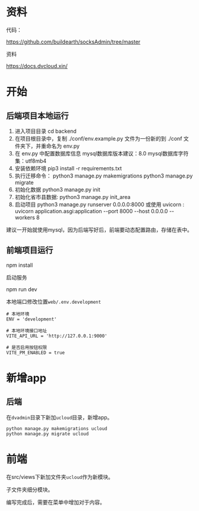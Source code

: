 # 资料

代码：

https://github.com/buildearth/socksAdmin/tree/master

资料

https://docs.dvcloud.xin/

# 开始

## 后端项目本地运行

1. 进入项目目录 cd backend
2. 在项目根目录中，复制 ./conf/env.example.py 文件为一份新的到 ./conf 文件夹下，并重命名为 env.py
3. 在 env.py 中配置数据库信息
	mysql数据库版本建议：8.0
	mysql数据库字符集：utf8mb4
4. 安装依赖环境
	pip3 install -r requirements.txt
5. 执行迁移命令：
	python3 manage.py makemigrations
	python3 manage.py migrate
6. 初始化数据
	python3 manage.py init
7. 初始化省市县数据:
	python3 manage.py init_area
8. 启动项目
	python3 manage.py runserver 0.0.0.0:8000
  或使用 uvicorn :
    uvicorn application.asgi:application --port 8000 --host 0.0.0.0 --workers 8

建议一开始就使用mysql，因为后端写好后，前端要动态配置路由，存储在表中。



## 前端项目运行

npm install 

启动服务

npm run dev



本地端口修改位置`web/.env.development`

```
# 本地环境
ENV = 'development'

# 本地环境接口地址
VITE_API_URL = 'http://127.0.0.1:9000'

# 是否启用按钮权限
VITE_PM_ENABLED = true
```



# 新增app

## 后端

在`dvadmin`目录下新加`ucloud`目录，新增app。

```
python manage.py makemigrations ucloud
python manage.py migrate ucloud
```

# 前端

在src/views下新加文件夹`ucloud`作为新模块。

子文件夹细分模块。

编写完成后，需要在菜单中增加对于内容。